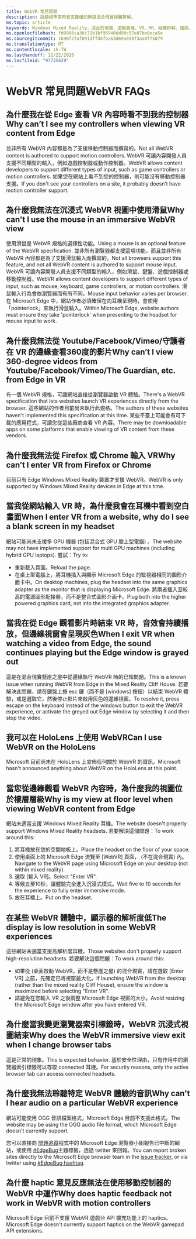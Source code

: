 ```yaml
---
title: WebVR 常見問題
description: 超越標準取用者支援檔的網路混合現實疑難排解。
ms.topic: article
keywords: Windows Mixed Reality、混合的現實、虛擬實境、VR、MR、疑難排解、錯誤、協助、支援、WebVR
ms.openlocfilehash: fd9906ca36c71b1bf959466d90c57e07be0eca5e
ms.sourcegitcommit: 1b90f27af091dffd4fba63d69a89873aa0f75079
ms.translationtype: MT
ms.contentlocale: zh-TW
ms.lasthandoff: 12/22/2020
ms.locfileid: "97725629"
---
```

# <a name="webvr-faqs"></a><span data-ttu-id="cc08a-104">WebVR 常見問題</span><span class="sxs-lookup"><span data-stu-id="cc08a-104">WebVR FAQs</span></span>

## <a name="why-cant-i-see-my-controllers-when-viewing-vr-content-from-edge"></a><span data-ttu-id="cc08a-105">為什麼我在從 Edge 查看 VR 內容時看不到我的控制器</span><span class="sxs-lookup"><span data-stu-id="cc08a-105">Why can’t I see my controllers when viewing VR content from Edge</span></span>

<span data-ttu-id="cc08a-106">並非所有 WebVR 內容都是為了支援移動控制器而撰寫的。</span><span class="sxs-lookup"><span data-stu-id="cc08a-106">Not all WebVR content is authored to support motion controllers.</span></span> <span data-ttu-id="cc08a-107">WebVR 可讓內容開發人員支援不同類型的輸入，例如遊戲控制器或動作控制器。</span><span class="sxs-lookup"><span data-stu-id="cc08a-107">WebVR allows content developers to support different types of input, such as game controllers or motion controllers.</span></span> <span data-ttu-id="cc08a-108">如果您在網站上看不到您的控制器，則可能沒有移動控制器支援。</span><span class="sxs-lookup"><span data-stu-id="cc08a-108">If you don't see your controllers on a site, it probably doesn’t have motion controller support.</span></span>

## <a name="why-cant-i-use-the-mouse-in-an-immersive-webvr-view"></a><span data-ttu-id="cc08a-109">為什麼我無法在沉浸式 WebVR 視圖中使用滑鼠</span><span class="sxs-lookup"><span data-stu-id="cc08a-109">Why can't I use the mouse in an immersive WebVR view</span></span>

<span data-ttu-id="cc08a-110">使用滑鼠是 WebVR 規格的選擇性功能。</span><span class="sxs-lookup"><span data-stu-id="cc08a-110">Using a mouse is an optional feature of the WebVR specification.</span></span> <span data-ttu-id="cc08a-111">並非所有瀏覽器都支援這項功能，而且並非所有 WebVR 內容都是為了支援滑鼠輸入而撰寫的。</span><span class="sxs-lookup"><span data-stu-id="cc08a-111">Not all browsers support this feature, and not all WebVR content is authored to support mouse input.</span></span> <span data-ttu-id="cc08a-112">WebVR 可讓內容開發人員支援不同類型的輸入，例如滑鼠、鍵盤、遊戲控制器或移動控制器。</span><span class="sxs-lookup"><span data-stu-id="cc08a-112">WebVR allows content developers to support different types of input, such as mouse, keyboard, game controllers, or motion controllers.</span></span> <span data-ttu-id="cc08a-113">滑鼠輸入行為會依瀏覽器而有所不同。</span><span class="sxs-lookup"><span data-stu-id="cc08a-113">Mouse input behavior varies per browser.</span></span> <span data-ttu-id="cc08a-114">在 Microsoft Edge 中，網站作者必須確保在向耳機呈現時，會使用「pointerlock」來執行滑鼠輸入。</span><span class="sxs-lookup"><span data-stu-id="cc08a-114">Within Microsoft Edge, website authors must ensure they take 'pointerlock' when presenting to the headset for mouse input to work.</span></span>

## <a name="why-cant-i-view-360-degree-videos-from-youtubefacebookvimeothe-guardian-etc-from-edge-in-vr"></a><span data-ttu-id="cc08a-115">為什麼我無法從 Youtube/Facebook/Vimeo/守護者在 VR 的邊緣查看360度的影片</span><span class="sxs-lookup"><span data-stu-id="cc08a-115">Why can’t I view 360-degree videos from Youtube/Facebook/Vimeo/The Guardian, etc. from Edge in VR</span></span>

<span data-ttu-id="cc08a-116">有一個 WebVR 規格，可讓網站直接從瀏覽器啟動 VR 體驗。</span><span class="sxs-lookup"><span data-stu-id="cc08a-116">There's a WebVR specification that lets websites launch VR experiences directly from the browser.</span></span> <span data-ttu-id="cc08a-117">這些網站的作者目前尚未執行此規格。</span><span class="sxs-lookup"><span data-stu-id="cc08a-117">The authors of these websites haven't implemented this specification at this time.</span></span> <span data-ttu-id="cc08a-118">某些平臺上可能會有可下載的應用程式，可讓您從這些廠商查看 VR 內容。</span><span class="sxs-lookup"><span data-stu-id="cc08a-118">There may be downloadable apps on some platforms that enable viewing of VR content from these vendors.</span></span>

## <a name="why-cant-i-enter-vr-from-firefox-or-chrome"></a><span data-ttu-id="cc08a-119">為什麼我無法從 Firefox 或 Chrome 輸入 VR</span><span class="sxs-lookup"><span data-stu-id="cc08a-119">Why can’t I enter VR from Firefox or Chrome</span></span>

<span data-ttu-id="cc08a-120">目前只有 Edge Windows Mixed Reality 裝置才支援 WebVR。</span><span class="sxs-lookup"><span data-stu-id="cc08a-120">WebVR is only supported by Windows Mixed Reality devices in Edge at this time.</span></span>

## <a name="when-i-enter-vr-from-a-website-why-do-i-see-a-blank-screen-in-my-headset"></a><span data-ttu-id="cc08a-121">當我從網站輸入 VR 時，為什麼我會在耳機中看到空白畫面</span><span class="sxs-lookup"><span data-stu-id="cc08a-121">When I enter VR from a website, why do I see a blank screen in my headset</span></span>

<span data-ttu-id="cc08a-122">網站可能尚未支援多 GPU 機器 (包括混合式 GPU 膝上型電腦) 。</span><span class="sxs-lookup"><span data-stu-id="cc08a-122">The website may not have implemented support for multi GPU machines (including hybrid GPU laptops).</span></span> <span data-ttu-id="cc08a-123">嘗試：</span><span class="sxs-lookup"><span data-stu-id="cc08a-123">Try to:</span></span>

* <span data-ttu-id="cc08a-124">重新載入頁面。</span><span class="sxs-lookup"><span data-stu-id="cc08a-124">Reload the page.</span></span>
* <span data-ttu-id="cc08a-125">在桌上型電腦上，將耳機插入與顯示 Microsoft Edge 的監視器相同的圖形介面卡中。</span><span class="sxs-lookup"><span data-stu-id="cc08a-125">On desktop machines, plug the headset into the same graphics adapter as the monitor that is displaying Microsoft Edge.</span></span> <span data-ttu-id="cc08a-126">將兩者插入至較高的電源圖形配接器，而不是整合式圖形介面卡。</span><span class="sxs-lookup"><span data-stu-id="cc08a-126">Plug both into the higher powered graphics card, not into the integrated graphics adapter.</span></span>

## <a name="when-i-exit-vr-when-watching-a-video-from-edge-the-sound-continues-playing-but-the-edge-window-is-grayed-out"></a><span data-ttu-id="cc08a-127">當我在從 Edge 觀看影片時結束 VR 時，音效會持續播放，但邊緣視窗會呈現灰色</span><span class="sxs-lookup"><span data-stu-id="cc08a-127">When I exit VR when watching a video from Edge, the sound continues playing but the Edge window is grayed out</span></span>

<span data-ttu-id="cc08a-128">這是在混合現實懸崖之屋中從邊緣執行 WebVR 時的已知問題。</span><span class="sxs-lookup"><span data-stu-id="cc08a-128">This is a known issue when running WebVR from Edge in the Mixed Reality Cliff House.</span></span> <span data-ttu-id="cc08a-129">若要解決此問題，請在鍵盤上按 esc 鍵（而不是 [windows] 按鈕）以結束 WebVR 體驗，或是選取它，然後停止影片來啟用灰色的邊緣視窗。</span><span class="sxs-lookup"><span data-stu-id="cc08a-129">To resolve it, press escape on the keyboard instead of the windows button to exit the WebVR experience, or activate the greyed out Edge window by selecting it and then stop the video.</span></span>

## <a name="can-i-use-webvr-on-the-hololens"></a><span data-ttu-id="cc08a-130">我可以在 HoloLens 上使用 WebVR</span><span class="sxs-lookup"><span data-stu-id="cc08a-130">Can I use WebVR on the HoloLens</span></span>

<span data-ttu-id="cc08a-131">Microsoft 目前尚未在 HoloLens 上宣佈任何關於 WebVR 的資訊。</span><span class="sxs-lookup"><span data-stu-id="cc08a-131">Microsoft hasn't announced anything about WebVR on the HoloLens at this point.</span></span>

## <a name="why-is-my-view-at-floor-level-when-viewing-webvr-content-from-edge"></a><span data-ttu-id="cc08a-132">當您從邊緣觀看 WebVR 內容時，為什麼我的視圖位於樓層層級</span><span class="sxs-lookup"><span data-stu-id="cc08a-132">Why is my view at floor level when viewing WebVR content from Edge</span></span>

<span data-ttu-id="cc08a-133">網站未適當支援 Windows Mixed Reality 耳機。</span><span class="sxs-lookup"><span data-stu-id="cc08a-133">The website doesn't properly support Windows Mixed Reality headsets.</span></span> <span data-ttu-id="cc08a-134">若要解決這個問題︰</span><span class="sxs-lookup"><span data-stu-id="cc08a-134">To work around this:</span></span>

1. <span data-ttu-id="cc08a-135">將耳機放在您的空間地板上。</span><span class="sxs-lookup"><span data-stu-id="cc08a-135">Place the headset on the floor of your space.</span></span>
2. <span data-ttu-id="cc08a-136">使用桌面上的 Microsoft Edge 流覽至 [WebVR] 頁面， (不在混合現實) 內。</span><span class="sxs-lookup"><span data-stu-id="cc08a-136">Navigate to the WebVR page using Microsoft Edge on your desktop (not within mixed reality).</span></span>
3. <span data-ttu-id="cc08a-137">選取 [輸入 VR]。</span><span class="sxs-lookup"><span data-stu-id="cc08a-137">Select "Enter VR".</span></span>
4. <span data-ttu-id="cc08a-138">等候五至10秒，讓體驗完全進入沉浸式模式。</span><span class="sxs-lookup"><span data-stu-id="cc08a-138">Wait five to 10 seconds for the experience to fully enter immersive mode.</span></span>
5. <span data-ttu-id="cc08a-139">放在耳機上。</span><span class="sxs-lookup"><span data-stu-id="cc08a-139">Put on the headset.</span></span>

## <a name="the-display-is-low-resolution-in-some-webvr-experiences"></a><span data-ttu-id="cc08a-140">在某些 WebVR 體驗中，顯示器的解析度低</span><span class="sxs-lookup"><span data-stu-id="cc08a-140">The display is low resolution in some WebVR experiences</span></span>

<span data-ttu-id="cc08a-141">這些網站未適當支援高解析度耳機。</span><span class="sxs-lookup"><span data-stu-id="cc08a-141">Those websites don't properly support high-resolution headsets.</span></span> <span data-ttu-id="cc08a-142">若要解決這個問題︰</span><span class="sxs-lookup"><span data-stu-id="cc08a-142">To work around this:</span></span>

* <span data-ttu-id="cc08a-143">如果從 (桌面啟動 WebVR，而不是懸崖之屋) 的混合現實，請在選取 [Enter VR] 之前，先確定已將視窗最大化。</span><span class="sxs-lookup"><span data-stu-id="cc08a-143">If launching WebVR from the desktop (rather than the mixed reality Cliff House), ensure the window is maximized before selecting "Enter VR".</span></span>
* <span data-ttu-id="cc08a-144">請避免在您輸入 VR 之後調整 Microsoft Edge 視窗的大小。</span><span class="sxs-lookup"><span data-stu-id="cc08a-144">Avoid resizing the Microsoft Edge window after you have entered VR.</span></span>

## <a name="why-does-the-webvr-immersive-view-exit-when-i-change-browser-tabs"></a><span data-ttu-id="cc08a-145">為什麼當我變更瀏覽器索引標籤時，WebVR 沉浸式視圖結束</span><span class="sxs-lookup"><span data-stu-id="cc08a-145">Why does the WebVR immersive view exit when I change browser tabs</span></span>

<span data-ttu-id="cc08a-146">這是正常的現象。</span><span class="sxs-lookup"><span data-stu-id="cc08a-146">This is expected behavior.</span></span> <span data-ttu-id="cc08a-147">基於安全性理由，只有作用中的瀏覽器索引標籤可以存取 connected 耳機。</span><span class="sxs-lookup"><span data-stu-id="cc08a-147">For security reasons, only the active browser tab can access connected headsets.</span></span>

## <a name="why-cant-i-hear-audio-on-a-particular-webvr-experience"></a><span data-ttu-id="cc08a-148">為什麼我無法聆聽特定 WebVR 體驗的音訊</span><span class="sxs-lookup"><span data-stu-id="cc08a-148">Why can't I hear audio on a particular WebVR experience</span></span>

<span data-ttu-id="cc08a-149">網站可能使用 OGG 音訊檔案格式，Microsoft Edge 目前不支援此格式。</span><span class="sxs-lookup"><span data-stu-id="cc08a-149">The website may be using the OGG audio file format, which Microsoft Edge doesn't currently support.</span></span>

<span data-ttu-id="cc08a-150">您可以直接向 [問題追蹤](https://developer.microsoft.com/microsoft-edge/platform/issues/)程式中的 Microsoft Edge 瀏覽器小組報告已中斷的網站，或使用 [#EdgeBug](https://blogs.windows.com/msedgedev/2016/08/11/edgebug-twitter/)主題標籤，透過 twitter 來回報。</span><span class="sxs-lookup"><span data-stu-id="cc08a-150">You can report broken sites directly to the Microsoft Edge browser team in the [issue tracker](https://developer.microsoft.com/microsoft-edge/platform/issues/), or via twitter using [#EdgeBug hashtag](https://blogs.windows.com/msedgedev/2016/08/11/edgebug-twitter/).</span></span>

## <a name="why-does-haptic-feedback-not-work-in-webvr-with-motion-controllers"></a><span data-ttu-id="cc08a-151">為什麼 haptic 意見反應無法在使用移動控制器的 WebVR 中運作</span><span class="sxs-lookup"><span data-stu-id="cc08a-151">Why does haptic feedback not work in WebVR with motion controllers</span></span>

<span data-ttu-id="cc08a-152">Microsoft Edge 目前不支援 WebVR 遊戲台 API 擴充功能上的 haptics。</span><span class="sxs-lookup"><span data-stu-id="cc08a-152">Microsoft Edge doesn't currently support haptics on the WebVR gamepad API extensions.</span></span>